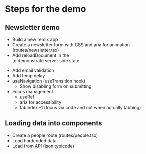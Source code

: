 # Steps for the demo
## Newsletter demo
- Build a new remix app
- Create a newsletter form with CSS and aria for animation (routes/newsletter.tsx)
- Add reloadDocument in the <Form reloadDocument... /> to demonstrate server side state
- Add email validation
- Add temp delay
- useNavigation (useTransition hook)
  - Show disabling form on submitting
- Focus management
  - useRef
  - aria for accessibility
  - tabIndex -1 (focus via code and not when actually tabbing)

## Loading data into components
- Create a people route (routes/people.tsx)
- Load hardcoded data
- Load from API (json typicode)